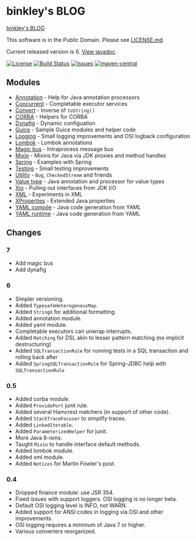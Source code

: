 # binkley's BLOG

[binkley's BLOG](https://binkley.blogspot.com)

This software is in the Public Domain.  Please see [LICENSE.md](LICENSE.md).

Current released version is 6.  [View javadoc](https://binkley.github.io/binkley/).

[![License](https://img.shields.io/badge/license-PD-blue.svg?style=flat)](http://unlicense.org) [![Build Status](https://img.shields.io/travis/binkley/binkley.svg?style=flat)](https://travis-ci.org/binkley/binkley) [![Issues](https://img.shields.io/github/issues/binkley/binkley.svg?style=flat)](https://github.com/binkley/binkley/issues) [![maven-central](https://img.shields.io/maven-central/v/hm.binkley/binkley-blog.svg?style=flat)](https://search.maven.org/#search%7Cga%7C1%7Cg%3A%22hm.binkley%22)

## Modules

* [Annotation](annotation/) - Help for Java annotation processors
* [Concurrent](concurrent/) - Completable executor services
* [Convert](convert/) - Inverse of `toString()`
* [CORBA](corba/) - Helpers for CORBA
* [Dynafig](dynafig/README.me) - Dynamic configuation
* [Guice](guice/) - Sample Guice modules and helper code
* [Logging](logging/) - Small logging improvements and OSI logback configuration
* [Lombok](lombok/) - Lombok annotations
* [Magic bus](magic-bus/) - Intraprocess message bus
* [Mixin](mixin/) - Mixins for Java via JDK proxies and method handles
* [Spring](spring/) - Examples with Spring
* [Testing](testing/) - Small testing improvements
* [Utility](util/README.md) - `Bug`, `CheckedStream` and friends
* [Value type](value-type/) - Java annotation and processor for value types
* [Xio](xio/) - Pulling out interfaces from JDK I/O
* [XML](xml/) - Experiments in XML
* [XProperties](xprops/) - Extended Java properties
* [YAML compile](yaml-compile/) - Java code generation from YAML
* [YAML runtime](yaml-runtime/) - Java code generation from YAML

## Changes

### 7

* Add magic bus
* Add dynafig

### 6

* Simpler versioning.
* Added `TypesafeHeterogenousMap`.
* Added `StringX` for additional formatting.
* Added annotation module.
* Added yaml module.
* Completable executors can unwrap interrupts.
* Added `Matching` for DSL akin to lesser pattern matching (no implicit destructuring)
* Added `SQLTransactionRule` for running tests in a SQL transaction and rolling back after
* Added `SpringSQLTransactionRule` for Spring-JDBC help with `SQLTransactionRule`

### 0.5

* Added corba module.
* Added `ProvidePort` junit rule.
* Added several Hamcrest matchers (in support of other code).
* Added `StackTraceFocuser` to simplify traces.
* Added `LinkedIterable`.
* Added `ParameterizedHelper` for junit.
* More Java 8-isms.
* Taught `Mixin` to handle interface default methods.
* Added lombok module.
* Added xml module.
* Added `Notices` for Martin Fowler's post.

### 0.4

* Dropped finance module: use JSR 354.
* Fixed issues with support loggers.  OSI logging is no longer beta.
* Default OSI logging level is INFO, not WARN.
* Added support for ANSI codes in logging via OSI and other improvements.
* OSI logging requires a minimum of Java 7 or higher.
* Various converters reorganized.
